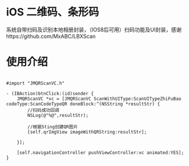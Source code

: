 # iOS 二维码、条形码 
系统自带扫码及识别本地相册封装，（IOS8后可用）扫码功能及UI封装，感谢https://github.com/MxABC/LBXScan

# 使用介绍
```obj-c

#import "JMQRScanVC.h"

- (IBAction)btnClick:(id)sender {
    JMQRScanVC *vc = [JMQRScanVC ScanWithUIType:ScanUITypeZhiFuBao codeType:ScanCodeTypeQR doneBlock:^(NSString *resultStr) {
        //扫码成功回调
        NSLog(@"%@",resultStr);
        
        //根据Sting创建QR图片
        [self.qrImgView imageWithQRString:resultStr];

    }];
    
    [self.navigationController pushViewController:vc animated:YES];
}

```
